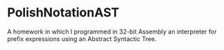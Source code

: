 # PolishNotationAST
A homework in which I programmed in 32-bit Assembly an interpreter for prefix expressions using an Abstract Syntactic Tree.
